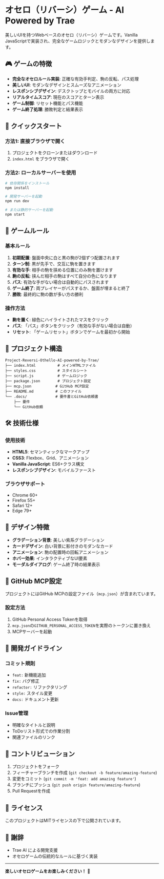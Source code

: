# オセロ（リバーシ）ゲーム - AI Powered by Trae

美しいUIを持つWebベースのオセロ（リバーシ）ゲームです。Vanilla JavaScriptで実装され、完全なゲームロジックとモダンなデザインを提供します。

## 🎮 ゲームの特徴

- **完全なオセロルール実装**: 正確な有効手判定、駒の反転、パス処理
- **美しいUI**: モダンなデザインとスムーズなアニメーション
- **レスポンシブデザイン**: デスクトップとモバイルの両方に対応
- **リアルタイムスコア**: 現在のスコアとターン表示
- **ゲーム制御**: リセット機能とパス機能
- **ゲーム終了処理**: 勝敗判定と結果表示

## 🚀 クイックスタート

### 方法1: 直接ブラウザで開く

1. プロジェクトをクローンまたはダウンロード
2. `index.html` をブラウザで開く

### 方法2: ローカルサーバーを使用

```bash
# 依存関係をインストール
npm install

# 開発サーバーを起動
npm run dev

# または静的サーバーを起動
npm start
```

## 🎯 ゲームルール

### 基本ルール
1. **初期配置**: 盤面中央に白と黒の駒が2個ずつ配置されます
2. **ターン制**: 黒が先手で、交互に駒を置きます
3. **有効な手**: 相手の駒を挟める位置にのみ駒を置けます
4. **駒の反転**: 挟んだ相手の駒はすべて自分の色になります
5. **パス**: 有効な手がない場合は自動的にパスされます
6. **ゲーム終了**: 両プレイヤーがパスするか、盤面が埋まると終了
7. **勝敗**: 最終的に駒の数が多い方の勝利

### 操作方法
- **駒を置く**: 緑色にハイライトされたマスをクリック
- **パス**: 「パス」ボタンをクリック（有効な手がない場合は自動）
- **リセット**: 「ゲームリセット」ボタンでゲームを最初から開始

## 📁 プロジェクト構造

```
Project-Reversi-Othello-AI-powered-by-Trae/
├── index.html          # メインHTMLファイル
├── styles.css          # スタイルシート
├── script.js           # ゲームロジック
├── package.json        # プロジェクト設定
├── mcp.json           # GitHub MCP設定
├── README.md          # このファイル
└── .docs/             # 要件書とGitHub依頼書
    ├── 要件
    └── GitHub依頼
```

## 🛠️ 技術仕様

### 使用技術
- **HTML5**: セマンティックなマークアップ
- **CSS3**: Flexbox、Grid、アニメーション
- **Vanilla JavaScript**: ES6+クラス構文
- **レスポンシブデザイン**: モバイルファースト

### ブラウザサポート
- Chrome 60+
- Firefox 55+
- Safari 12+
- Edge 79+

## 🎨 デザイン特徴

- **グラデーション背景**: 美しい紫系グラデーション
- **カードデザイン**: 白い背景に影付きのモダンなカード
- **アニメーション**: 駒の配置時の回転アニメーション
- **ホバー効果**: インタラクティブなUI要素
- **モーダルダイアログ**: ゲーム終了時の結果表示

## 🔧 GitHub MCP設定

プロジェクトにはGitHub MCPの設定ファイル（`mcp.json`）が含まれています。

### 設定方法
1. GitHub Personal Access Tokenを取得
2. `mcp.json`の`GITHUB_PERSONAL_ACCESS_TOKEN`を実際のトークンに置き換え
3. MCPサーバーを起動

## 📝 開発ガイドライン

### コミット規則
- `feat:` 新機能追加
- `fix:` バグ修正
- `refactor:` リファクタリング
- `style:` スタイル変更
- `docs:` ドキュメント更新

### Issue管理
- 明確なタイトルと説明
- ToDoリスト形式での作業分割
- 関連ファイルのリンク

## 🤝 コントリビューション

1. プロジェクトをフォーク
2. フィーチャーブランチを作成 (`git checkout -b feature/amazing-feature`)
3. 変更をコミット (`git commit -m 'feat: add amazing feature'`)
4. ブランチにプッシュ (`git push origin feature/amazing-feature`)
5. Pull Requestを作成

## 📄 ライセンス

このプロジェクトはMITライセンスの下で公開されています。

## 🙏 謝辞

- Trae AI による開発支援
- オセロゲームの伝統的なルールに基づく実装

---

**楽しいオセロゲームをお楽しみください！** 🎉